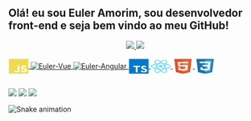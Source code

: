 ## Olá! eu sou Euler Amorim, sou desenvolvedor front-end e seja bem vindo ao meu GitHub!
<div align="center">
  <a href="https://github.com/pc4ucode">
  <img height="180em" src="https://github-readme-stats.vercel.app/api?username=pc4ucode&show_icons=true&theme=dark&include_all_commits=true&count_private=true"/>
  <img height="180em" src="https://github-readme-stats.vercel.app/api/top-langs/?username=pc4ucode&layout=compact&langs_count=7&theme=dark"/>
</div>

<div style="display: inline_block"><br>
  <img align="center" alt="Euler-Js" height="30" width="40" src="https://raw.githubusercontent.com/devicons/devicon/master/icons/javascript/javascript-plain.svg">  
  <img align="center" alt="Euler-Vue" height="30" width="40" src="https://cdn.jsdelivr.net/gh/devicons/devicon/icons/vuejs/vuejs-original.svg" />
  <img align="center" alt="Euler-Angular" height="30" width="40" src="https://cdn.jsdelivr.net/gh/devicons/devicon/icons/angularjs/angularjs-original.svg" />
  <img align="center" alt="Euler-Ts" height="30" width="40" src="https://raw.githubusercontent.com/devicons/devicon/master/icons/typescript/typescript-plain.svg">
  <img align="center" alt="Euler-React" height="30" width="40" src="https://raw.githubusercontent.com/devicons/devicon/master/icons/react/react-original.svg">
  <img align="center" alt="Euler-HTML" height="30" width="40" src="https://raw.githubusercontent.com/devicons/devicon/master/icons/html5/html5-original.svg">
  <img align="center" alt="Euler-CSS" height="30" width="40" src="https://raw.githubusercontent.com/devicons/devicon/master/icons/css3/css3-original.svg">
</div>
  
  ##
 
<div>      	 
  <a href = "mailto:euler.amorim@hotmail.com"><img src="https://img.shields.io/badge/Microsoft_Outlook-0078D4?style=for-the-badge&logo=microsoft-outlook&logoColor=whit" target="_blank"></a>
  <a href="https://www.linkedin.com/in/euler-amorim-613421b4/" target="_blank"><img src="https://img.shields.io/badge/-LinkedIn-%230077B5?style=for-the-badge&logo=linkedin&logoColor=white" target="_blank"></a> 
  <a href="https://www.behance.net/euleramorim" target="_blank"><img src="https://aleen42.github.io/badges/src/behance.svg" target="_blank"></a> 
 
  ![Snake animation](https://github.com/pc4ucode/pc4ucode/blob/output/github-contribution-grid-snake.svg)
 
</div>
